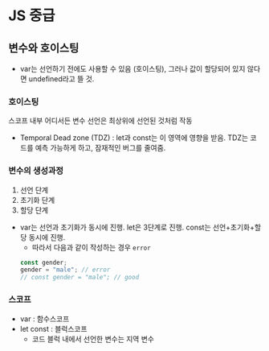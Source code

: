 # JS 중급

## 변수와 호이스팅
- var는 선언하기 전에도 사용할 수 있음 (호이스팅), 그러나 값이 할당되어 있지 않다면 undefined라고 뜰 것.

### 호이스팅
스코프 내부 어디서든 변수 선언은 최상위에 선언된 것처럼 작동
- Temporal Dead zone (TDZ) : let과 const는 이 영역에 영향을 받음. TDZ는 코드를 예측 가능하게 하고, 잠재적인 버그를 줄여줌.

### 변수의 생성과정
1. 선언 단계
2. 초기화 단계
3. 할당 단계
- var는 선언과 초기화가 동시에 진행. let은 3단계로 진행. const는 선언+초기화+할당 동시에 진행.
  - 따라서 다음과 같이 작성하는 경우 ```error```
  ```javascript
  const gender;
  gender = "male"; // error
  // const gender = "male"; // good
  ```

### 스코프
- var : 함수스코프
- let const : 블럭스코프
  - 코드 블럭 내에서 선언한 변수는 지역 변수